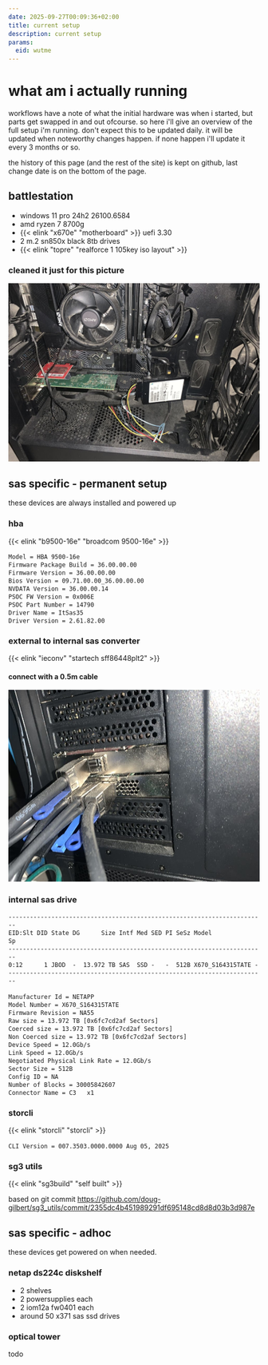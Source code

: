```yaml
---
date: 2025-09-27T00:09:36+02:00
title: current setup
description: current setup
params:
  eid: wutme
---
```

# what am i actually running

workflows have a note of what the initial hardware was when i started, but parts get swapped in and out ofcourse. so here i'll give an overview of the full setup i'm running. don't expect this to be updated daily. it will be updated when noteworthy changes happen. if none happen i'll update it every 3 months or so.

the history of this page (and the rest of the site) is kept on github, last change date is on the bottom of the page.

## battlestation
 * windows 11 pro 24h2 26100.6584
 * amd ryzen 7 8700g
 * {{< elink "x670e" "motherboard" >}} uefi 3.30
 * 2 m.2 sn850x black 8tb drives
 * {{< elink "topre" "realforce 1 105key iso layout" >}}

### cleaned it just for this picture
![](likenew.jpg)

## sas specific - permanent setup

these devices are always installed and powered up

### hba

{{< elink "b9500-16e" "broadcom 9500-16e" >}}

```
Model = HBA 9500-16e
Firmware Package Build = 36.00.00.00
Firmware Version = 36.00.00.00
Bios Version = 09.71.00.00_36.00.00.00
NVDATA Version = 36.00.00.14
PSOC FW Version = 0x006E
PSOC Part Number = 14790
Driver Name = ItSas35
Driver Version = 2.61.82.00
```
### external to internal sas converter
{{< elink "ieconv" "startech sff86448plt2" >}}
#### connect with a 0.5m cable
![looks like this](inout.jpg)
### internal sas drive
```
------------------------------------------------------------------------
EID:Slt DID State DG      Size Intf Med SED PI SeSz Model            Sp
------------------------------------------------------------------------
0:12      1 JBOD  -  13.972 TB SAS  SSD -   -  512B X670_S164315TATE -
------------------------------------------------------------------------

Manufacturer Id = NETAPP
Model Number = X670_S164315TATE
Firmware Revision = NA55
Raw size = 13.972 TB [0x6fc7cd2af Sectors]
Coerced size = 13.972 TB [0x6fc7cd2af Sectors]
Non Coerced size = 13.972 TB [0x6fc7cd2af Sectors]
Device Speed = 12.0Gb/s
Link Speed = 12.0Gb/s
Negotiated Physical Link Rate = 12.0Gb/s
Sector Size = 512B
Config ID = NA
Number of Blocks = 30005842607
Connector Name = C3   x1
```

### storcli
{{< elink "storcli" "storcli" >}}

`CLI Version = 007.3503.0000.0000 Aug 05, 2025`

### sg3 utils
{{< elink "sg3build" "self built" >}}

based on git commit https://github.com/doug-gilbert/sg3_utils/commit/2355dc4b451989291df695148cd8d8d03b3d987e

## sas specific - adhoc

these devices get powered on when needed.

### netap ds224c diskshelf
 * 2 shelves
 * 2 powersupplies each
 * 2 iom12a fw0401 each
 * around 50 x371 sas ssd drives

### optical tower
todo
